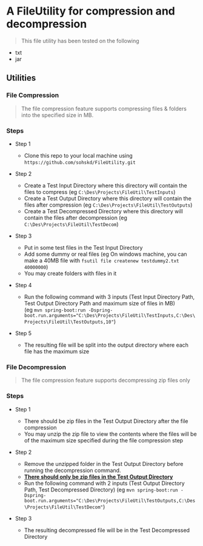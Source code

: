 # A FileUtility for compression and decompression

> This file utility has been tested on the following
- txt
- jar

## Utilities

### File Compression

> The file compression feature supports compressing files & folders into the specified size in MB.

### Steps
- Step 1 
    - Clone this repo to your local machine using `https://github.com/sohskd/FileUtility.git`
    
- Step 2
    - Create a Test Input Directory where this directory will contain the files to compress (eg `C:\Des\Projects\FileUtil\TestInputs`)
    - Create a Test Output Directory where this directory will contain the files after compression (eg `C:\Des\Projects\FileUtil\TestOutputs`)
    - Create a Test Decompressed Directory where this directory will contain the files after decompression (eg `C:\Des\Projects\FileUtil\TestDecom`)
    
- Step 3
    - Put in some test files in the Test Input Directory
    - Add some dummy or real files (eg On windows machine, you can make a 40MB file with `fsutil file createnew testdummy2.txt 40000000`)
    - You may create folders with files in it
- Step 4
    - Run the following command with 3 inputs (Test Input Directory Path, Test Output Directory Path and maximum size of files in MB) \
    (eg `mvn spring-boot:run -Dspring-boot.run.arguments="C:\Des\Projects\FileUtil\TestInputs,C:\Des\Projects\FileUtil\TestOutputs,10"`)
    
- Step 5
    - The resulting file will be split into the output directory where each file has the maximum size

### File Decompression

> The file compression feature supports decompressing zip files only

### Steps
- Step 1 
    - There should be zip files in the Test Output Directory after the file compression
    - You may unzip the zip file to view the contents where the files will be of the maximum size specified during the file compression step 
 
- Step 2
    - Remove the unzipped folder in the Test Output Directory before running the decompression command. 
    - **<u>There should only be zip files in the Test Output Directory</u>**
    - Run the following command with 2 inputs (Test Output Directory Path, Test Decompressed Directory)
    (eg `mvn spring-boot:run -Dspring-boot.run.arguments="C:\Des\Projects\FileUtil\TestOutputs,C:\Des\Projects\FileUtil\TestDecom"`)
 
 - Step 3
    - The resulting decompressed file will be in the Test Decompressed Directory
